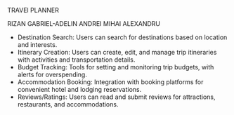 TRAVEl PLANNER

RIZAN GABRIEL-ADELIN
ANDREI MIHAI ALEXANDRU

- Destination Search: Users can search for destinations based on location and interests.
- Itinerary Creation: Users can create, edit, and manage trip itineraries with activities and transportation details.
- Budget Tracking: Tools for setting and monitoring trip budgets, with alerts for overspending.
- Accommodation Booking: Integration with booking platforms for convenient hotel and lodging reservations.
- Reviews/Ratings: Users can read and submit reviews for attractions, restaurants, and accommodations.




